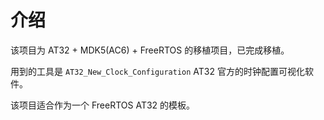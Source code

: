 # 介绍

该项目为 AT32 + MDK5(AC6) + FreeRTOS 的移植项目，已完成移植。

用到的工具是 `AT32_New_Clock_Configuration` AT32 官方的时钟配置可视化软件。

该项目适合作为一个 FreeRTOS AT32 的模板。
